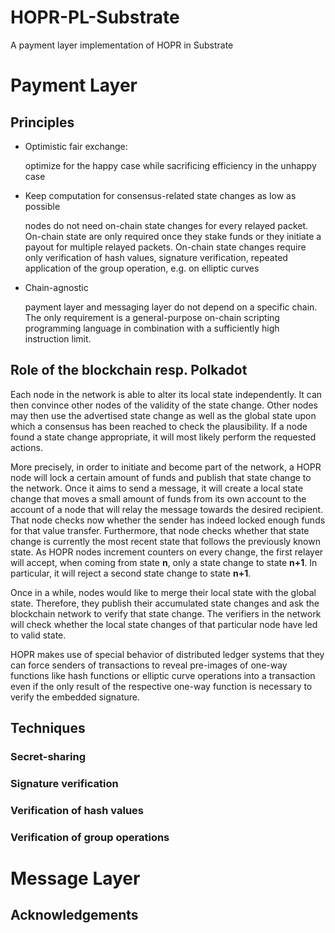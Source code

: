 # HOPR-PL-Substrate
A payment layer implementation of HOPR in Substrate

# Payment Layer
## Principles
- Optimistic fair exchange:

   optimize for the happy case while sacrificing efficiency in the unhappy case

- Keep computation for consensus-related state changes as low as possible

   nodes do not need on-chain state changes for every relayed packet. On-chain state are only required once they stake funds or they initiate a payout for multiple relayed packets.
   On-chain state changes require only verification of hash values, signature verification, repeated application of the group operation, e.g. on elliptic curves

- Chain-agnostic

   payment layer and messaging layer do not depend on a specific chain. The only requirement is a general-purpose on-chain scripting programming language in combination with a sufficiently high instruction limit.

## Role of the blockchain resp. Polkadot
Each node in the network is able to alter its local state independently. It can then convince other nodes of the validity of the state change. Other nodes may then use the advertised state change as well as the global state upon which a consensus has been reached to check the plausibility. If a node found a state change appropriate, it will most likely perform the requested actions.

More precisely, in order to initiate and become part of the network, a HOPR node will lock a certain amount of funds and publish that state change to the network. Once it aims to send a message, it will create a local state change that moves a small amount of funds from its own account to the account of a node that will relay the message towards the desired recipient. That node checks now whether the sender has indeed locked enough funds for that value transfer. Furthermore, that node checks whether that state change is currently the most recent state that follows the previously known state. As HOPR nodes increment counters on every change, the first relayer will accept, when coming from state **n**, only a state change to state **n+1**. In particular, it will reject a second state change to state **n+1**.

Once in a while, nodes would like to merge their local state with the global state. Therefore, they publish their accumulated state changes and ask the blockchain network to verify that state change. The verifiers in the network will check whether the local state changes of that particular node have led to valid state. 

HOPR makes use of special behavior of distributed ledger systems that they can force senders of transactions to reveal pre-images of one-way functions like hash functions or elliptic curve operations into a transaction even if the only result of the respective one-way function is necessary to verify the embedded signature.

## Techniques
### Secret-sharing
### Signature verification
### Verification of hash values
### Verification of group operations

# Message Layer
## Acknowledgements
